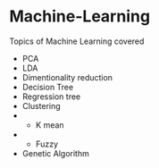 # Machine-Learning
Topics of Machine Learning covered
- PCA
- LDA
- Dimentionality reduction
- Decision Tree
- Regression tree
- Clustering 
- - K mean 
- - Fuzzy
- Genetic Algorithm
